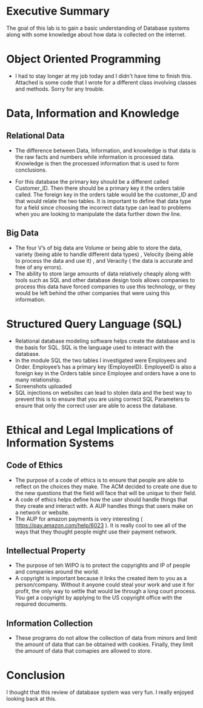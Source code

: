 
# Executive Summary
The goal of this lab is to gain a basic understanding of Database systems along with some knowledge about how data is collected on the internet. 

# Object Oriented Programming
* I had to stay longer at my job today and I didn't have time to finish this. Attached is some code that I wrote for a different class involving classes and methods. Sorry for any trouble. 

# Data, Information and Knowledge 
## Relational Data

* The difference between Data, Information, and knowledge is that data is the raw facts and numbers while information is processed data. Knowledge is then the processed information that is used to form conclusions. 

* For this database the primary key should be a different called Customer_ID. Then there should be a primary key it the orders table called. 
The foreign key in the orders table would be the customer_ID and that would relate the two tables. 
It is important to define that data type for a field since choosing the incorrect data type can lead to problems when you are looking to manipulate the data further down the line. 

 
## Big Data

* The four V’s of big data are Volume or being able to store the data, variety (being able to handle different data types) , Velocity (being able to process the data and use it) , and Veracity ( the data is accurate and free of any errors).
*  The ability to store large amounts of data relatively cheaply along with tools such as SQL and other database design tools allows companies to process this data have forced companies to use this technology, or they would be left behind the other companies that were using this information.   
 
# Structured Query Language (SQL)
* Relational database modeling software helps create the database and is the basis for SQL. SQL is the language used to interact with the database. 
* In the module SQL the two tables I investigated were Employees and Order. Employee’s has a primary key (EmployeeID). EmployeeID is also a foreign key in the Orders table since Employee and orders have a one to many relationship. 
* Screenshots uploaded 
* SQL injections on websites can lead to stolen data and the best way to prevent this is to ensure that you are using correct SQL Parameters to ensure that only the correct user are able to acess the  database. 
  
# Ethical and Legal Implications of Information Systems
## Code of Ethics
* The purpose of a code of ethics is to ensure that people are able to reflect on the choices they make. The ACM decided to create one due to the new questions that the field will face that will be unique to their field. 
* A code of ethics helps define how the user should handle things that they create and interact with. A AUP handles things that users make on a network or website.  
* The AUP for amazon payments is very interesting ( https://pay.amazon.com/help/6023 ). It is really cool to see all of the ways that they thought people might use their payment network.

## Intellectual Property
* The purpose of teh WIPO is to protect the copyrights and IP of people and companies around the world.  
* A copyright is important because it links the created item to you as a person/company. Without it anyone could steal your work and use it for profit, the only way to settle that would be through a long court process. You get a copyright by applying to the US copyright office with the required documents. 

 
## Information Collection
* These programs do not allow the collection of data from minors and limit the amount of data that can be obtained with cookies. Finally, they limit the amount of data that comapies are allowed to store. 

# Conclusion
I thought that this review of database system was very fun. I really enjoyed looking back at this. 
